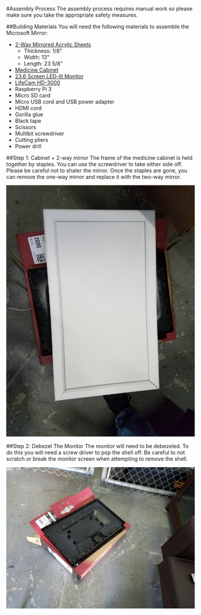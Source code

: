 #Assembly Process
The assembly process requires manual work so please make sure you take the appropriate safety measures.

##Building Materials
You will need the following materials to assemble the Microsoft Mirror:

  - [2-Way Mirrored Acrylic Sheets](http://www.tapplastics.com/product/plastics/cut_to_size_plastic/two_way_mirrored_acrylic/558)
      - Thickness: 1/8"
      - Width: 13"
      - Length: 23 5/8"
  - [Medicine Cabinet](http://www.homedepot.com/p/Glacier-Bay-15-1-4-in-x-26-in-Surface-Mount-Framed-Mirrored-Swing-Door-Medicine-Cabinet-in-White-S1627-12-B/100576352)
  - [23.6 Screen LED-lit Monitor](http://www.amazon.com/Samsung-SD300-S24D300HL-Certified-Refurbished/dp/B015X024AA/ref=sr_1_25?ie=UTF8&qid=1454975315&sr=8-25&keywords=24+inch+samsung+monitor)
  - [LifeCam HD-3000](https://www.microsoft.com/accessories/en-us/products/webcams/lifecam-hd-3000/t3h-00011)
  - Raspberry Pi 3
  - Micro SD card
  - Micro USB cord and USB power adapter
  - HDMI cord
  - Gorilla glue
  - Black tape
  - Scissors
  - Multibit screwdriver
  - Cutting pliers
  - Power drill

##Step 1: Cabinet + 2-way mirror
The frame of the medicine cabinet is held together by staples. You can use the screwdriver to take either side off. Please be careful not to shater the mirror. Once the staples are gone, you can remove the one-way mirror and replace it with the two-way mirror.

![Here is a picture of the medicine cabinet with the original mirror removed](https://github.com/Criviere/HackGT16/blob/master/images/5.jpg)

##Step 2: Debezel The Monitor
The monitor will need to be debezeled. To do this you will need a screw driver to pop the shell off. Be careful to not scratch or break the monitor screen when attempting to remove the shell.

![Here is a picture of the monitor shell removed](https://github.com/Criviere/HackGT16/blob/master/images/1.jpg)
